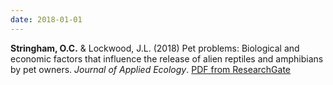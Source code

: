 ```yaml
---
date: 2018-01-01
---
```


**Stringham, O.C.** & Lockwood, J.L. (2018) Pet problems: Biological and economic factors that influence the release of alien reptiles and amphibians by pet owners. _Journal of Applied Ecology_. [PDF from ResearchGate](https://www.researchgate.net/profile/Oliver-Stringham-2/publication/327169708_Pet_problems_Biological_and_economic_factors_that_influence_the_release_of_alien_reptiles_and_amphibians_by_pet_owners/links/5ba69611299bf13e6045f0e8/Pet-problems-Biological-and-economic-factors-that-influence-the-release-of-alien-reptiles-and-amphibians-by-pet-owners.pdf)

